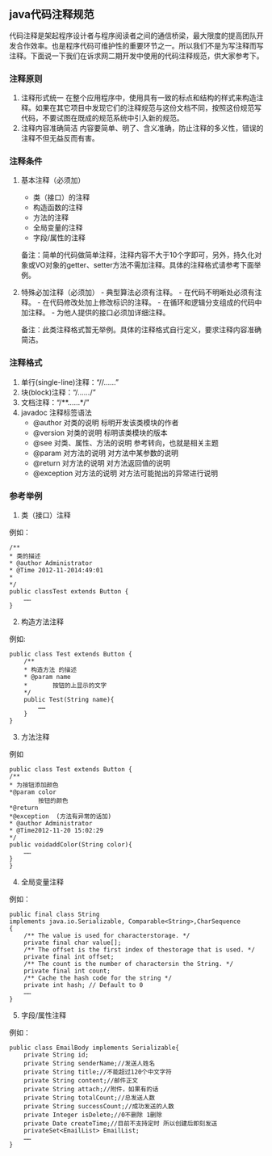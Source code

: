 ## java代码注释规范

代码注释是架起程序设计者与程序阅读者之间的通信桥梁，最大限度的提高团队开发合作效率。也是程序代码可维护性的重要环节之一。所以我们不是为写注释而写注释。下面说一下我们在诉求网二期开发中使用的代码注释规范，供大家参考下。

### 注释原则
1. 注释形式统一
在整个应用程序中，使用具有一致的标点和结构的样式来构造注释。如果在其它项目中发现它们的注释规范与这份文档不同，按照这份规范写代码，不要试图在既成的规范系统中引入新的规范。
2. 注释内容准确简洁
内容要简单、明了、含义准确，防止注释的多义性，错误的注释不但无益反而有害。

### 注释条件
1. 基本注释（必须加）
      - 类（接口）的注释
      - 构造函数的注释
      - 方法的注释
      - 全局变量的注释
      - 字段/属性的注释
    
    备注：简单的代码做简单注释，注释内容不大于10个字即可，另外，持久化对象或VO对象的getter、setter方法不需加注释。具体的注释格式请参考下面举例。
    
2. 特殊必加注释（必须加）
        - 典型算法必须有注释。
        - 在代码不明晰处必须有注释。
        - 在代码修改处加上修改标识的注释。
        - 在循环和逻辑分支组成的代码中加注释。
        - 为他人提供的接口必须加详细注释。

    备注：此类注释格式暂无举例。具体的注释格式自行定义，要求注释内容准确简洁。

### 注释格式
1. 单行(single-line)注释：“//……”
2. 块(block)注释：“/*……*/”
3. 文档注释：“/**……*/”
4. javadoc 注释标签语法
    - @author   对类的说明 标明开发该类模块的作者
    - @version   对类的说明 标明该类模块的版本
    - @see     对类、属性、方法的说明 参考转向，也就是相关主题
    - @param    对方法的说明 对方法中某参数的说明
    - @return   对方法的说明 对方法返回值的说明
    - @exception  对方法的说明 对方法可能抛出的异常进行说明

### 参考举例
1. 类（接口）注释

例如：

    /**
    * 类的描述
    * @author Administrator
    * @Time 2012-11-2014:49:01
    *
    */
    public classTest extends Button {
        ……
    }


2. 构造方法注释

例如:

    public class Test extends Button {
        /**
        * 构造方法 的描述
        * @param name
        *       按钮的上显示的文字
        */
        public Test(String name){
            ……
        }
    }

3. 方法注释

例如

    public class Test extends Button {
    /**
    * 为按钮添加颜色
    *@param color
            按钮的颜色
    *@return
    *@exception  (方法有异常的话加)
    * @author Administrator
    * @Time2012-11-20 15:02:29
    */
    public voidaddColor(String color){
        ……
    }
    }

4. 全局变量注释

例如：

    public final class String
    implements java.io.Serializable, Comparable<String>,CharSequence
    {
        /** The value is used for characterstorage. */
        private final char value[];
        /** The offset is the first index of thestorage that is used. */
        private final int offset;
        /** The count is the number of charactersin the String. */
        private final int count;
        /** Cache the hash code for the string */
        private int hash; // Default to 0
        ……
    }

5.   字段/属性注释

例如：

    public class EmailBody implements Serializable{
        private String id;
        private String senderName;//发送人姓名
        private String title;//不能超过120个中文字符
        private String content;//邮件正文
        private String attach;//附件，如果有的话
        private String totalCount;//总发送人数
        private String successCount;//成功发送的人数
        private Integer isDelete;//0不删除 1删除
        private Date createTime;//目前不支持定时 所以创建后即刻发送
        privateSet<EmailList> EmailList;
        ……
    }
